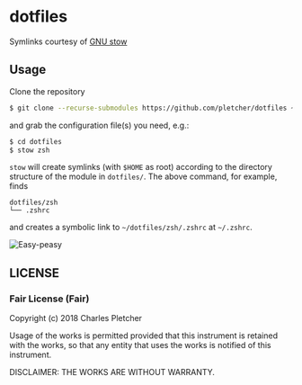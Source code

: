 dotfiles
========

Symlinks courtesy of [GNU stow](https://www.gnu.org/software/stow/)

## Usage

Clone the repository

```sh
$ git clone --recurse-submodules https://github.com/pletcher/dotfiles ~/dotfiles
```

and grab the configuration file(s) you need, e.g.:

```sh
$ cd dotfiles
$ stow zsh
```

`stow` will create symlinks (with `$HOME` as root) according to the directory structure of the module in `dotfiles/`. The above command, for example, finds

```
dotfiles/zsh
└── .zshrc
```

and creates a symbolic link to `~/dotfiles/zsh/.zshrc` at `~/.zshrc`.

![Easy-peasy](https://thumbs.gfycat.com/HonestThinAsianconstablebutterfly-max-1mb.gif)

## LICENSE

### Fair License (Fair) 

Copyright (c) 2018 Charles Pletcher 

Usage of the works is permitted provided that this instrument is retained with the works, so that any entity that uses the works is notified of this instrument. 

DISCLAIMER: THE WORKS ARE WITHOUT WARRANTY.
